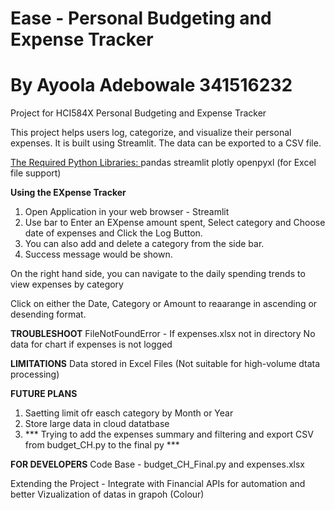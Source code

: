 # Ease - Personal Budgeting and Expense Tracker
# By Ayoola Adebowale 341516232 
 Project for HCI584X Personal Budgeting and Expense Tracker 

This project helps users log, categorize, and visualize their personal expenses. It is built using Streamlit. The data can be exported to a CSV file. 

<ins> The Required Python Libraries: </ins> 
pandas
streamlit
plotly
openpyxl (for Excel file support)

**Using the EXpense Tracker**
1. Open Application in your web browser - Streamlit
2. Use bar to Enter an EXpense amount spent, Select category and Choose date of expenses and Click the Log Button.
3. You can also add and delete a category from the side bar.
4. Success message would be shown.

On the right hand side, you can navigate to the daily spending trends to view expenses by category

Click on either the Date, Category or Amount to reaarange in ascending or desending format.


**TROUBLESHOOT**
FileNotFoundError - If expenses.xlsx not in directory
No data for chart if expenses is not logged

**LIMITATIONS**
Data stored in Excel Files (Not suitable for high-volume dtata processing)

**FUTURE PLANS**
1. Saetting limit ofr easch category by Month or Year
2. Store large data in cloud datatbase
3. *** Trying to add the expenses summary and filtering and export CSV from budget_CH.py to the final py ***

**FOR DEVELOPERS**
Code Base - budget_CH_Final.py and expenses.xlsx

Extending the Project - Integrate with Financial APIs for automation and better Vizualization of datas in grapoh (Colour)



